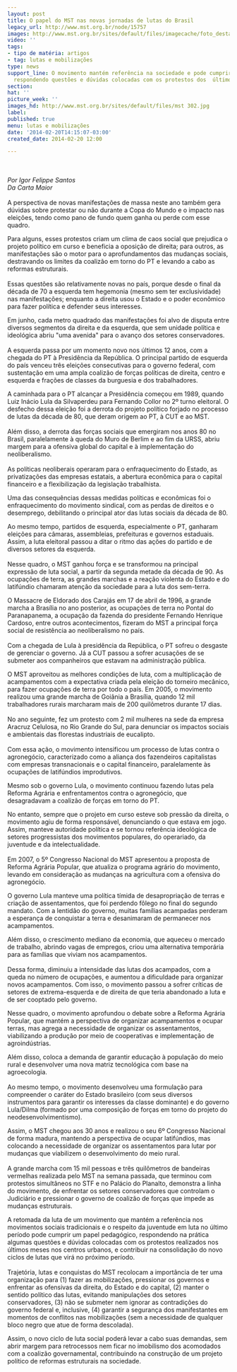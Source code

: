 ```yaml
---
layout: post
title: O papel do MST nas novas jornadas de lutas do Brasil
legacy_url: http://www.mst.org.br/node/15757
images: http://www.mst.org.br/sites/default/files/imagecache/foto_destaque/mst 302.jpg
video: ''
tags:
- tipo de matéria: artigos
- tag: lutas e mobilizações
type: news
support_line: O movimento mantém referência na sociedade e pode cumprir um papel pedagógico,
  respondendo questões e dúvidas colocadas com os protestos dos  últimos meses.
section: 
hat: ''
picture_week: ''
images_hd: http://www.mst.org.br/sites/default/files/mst 302.jpg
label: 
published: true
menu: lutas e mobilizações
date: '2014-02-20T14:15:07-03:00'
created_date: 2014-02-20 12:00

---
```

<p><br><em><br>Por Igor Felippe Santos<br>Da Carta Maior</em><br><br>A perspectiva de novas manifestações de massa neste ano também gera dúvidas sobre protestar ou não durante a Copa do Mundo e o impacto nas eleições, tendo como pano de fundo quem ganha ou perde com esse quadro.</p><p>Para alguns, esses protestos criam um clima de caos social que prejudica o projeto político em curso e beneficia a oposição de direita; para outros, as manifestações são o motor para o aprofundamentos das mudanças sociais, destravando os limites da coalizão em torno do PT e levando a cabo as reformas estruturais.<br><br>Essas questões são relativamente novas no país, porque desde o final da década de 70 a esquerda tem hegemonia (mesmo sem ter exclusividade) nas manifestações; enquanto a direita usou o Estado e o poder econômico para fazer política e defender seus interesses.</p><p>Em junho, cada metro quadrado das manifestações foi alvo de disputa entre diversos segmentos da direita e da esquerda, que sem unidade política e ideológica abriu "uma avenida" para o avanço dos setores conservadores.<br><br>A esquerda passa por um momento novo nos últimos 12 anos, com a chegada do PT à Presidência da República. O principal partido de esquerda do país venceu três eleições consecutivas para o governo federal, com sustentação em uma ampla coalizão de forças políticas de direita, centro e esquerda e frações de classes da burguesia e dos trabalhadores.</p><p>A caminhada para o PT alcançar a Presidência começou em 1989, quando Luiz Inácio Lula da Silvaperdeu para Fernando Collor no 2º turno eleitoral. O desfecho dessa eleição foi a derrota do projeto político forjado no processo de lutas da década de 80, que deram origem ao PT, à CUT e ao MST.<br><br>Além disso, a derrota das forças sociais que emergiram nos anos 80 no Brasil, paralelamente à queda do Muro de Berlim e ao fim da URSS, abriu margem para a ofensiva global do capital e à implementação do neoliberalismo.<br><br>As políticas neoliberais operaram para o enfraquecimento do Estado, as privatizações das empresas estatais, a abertura econômica para o capital financeiro e a flexibilização da legislação trabalhista.</p><p>Uma das consequências dessas medidas políticas e econômicas foi o enfraquecimento do movimento sindical, com as perdas de direitos e o desemprego, debilitando o principal ator das lutas sociais da década de 80.</p><p>Ao mesmo tempo, partidos de esquerda, especialmente o PT, ganharam eleições para câmaras, assembleias, prefeituras e governos estaduais. Assim, a luta eleitoral passou a ditar o ritmo das ações do partido e de diversos setores da esquerda.<br><br>Nesse quadro, o MST ganhou força e se transformou na principal expressão de luta social, a partir da segunda metade da década de 90. As ocupações de terra, as grandes marchas e a reação violenta do Estado e do latifúndio chamaram atenção da sociedade para a luta dos sem-terra.</p><p>O Massacre de Eldorado dos Carajás em 17 de abril de 1996, a grande marcha a Brasília no ano posterior, as ocupações de terra no Pontal do Paranapanema, a ocupação da fazenda do presidente Fernando Henrique Cardoso, entre outros acontecimentos, fizeram do MST a principal força social de resistência ao neoliberalismo no país.<br><br>Com a chegada de Lula à presidência da República, o PT sofreu o desgaste de gerenciar o governo. Já a CUT passou a sofrer acusações de se submeter aos companheiros que estavam na administração pública.</p><p>O MST aproveitou as melhores condições de luta, com a multiplicação de acampamentos com a expectativa criada pela eleição do torneiro mecânico, para fazer ocupações de terra por todo o país. Em 2005, o movimento realizou uma grande marcha de Goiânia a Brasília, quando 12 mil trabalhadores rurais marcharam mais de 200 quilômetros durante 17 dias.<br><br>No ano seguinte, fez um protesto com 2 mil mulheres na sede da empresa Aracruz Celulosa, no Rio Grande do Sul, para denunciar os impactos sociais e ambientais das florestas industriais de eucalipto.<br><br>Com essa ação, o movimento intensificou um processo de lutas contra o agronegócio, caracterizado como a aliança dos fazendeiros capitalistas com empresas transnacionais e o capital financeiro, paralelamente às ocupações de latifúndios improdutivos.</p><p>Mesmo sob o governo Lula, o movimento continuou fazendo lutas pela Reforma Agrária e enfrentamentos contra o agronegócio, que desagradavam a coalizão de forças em torno do PT.</p><p>No entanto, sempre que o projeto em curso esteve sob pressão da direita, o movimento agiu de forma responsável, denunciando o que estava em jogo. Assim, manteve autoridade política e se tornou referência ideológica de setores progressistas dos movimentos populares, do operariado, da juventude e da intelectualidade.<br><br>Em 2007, o 5º Congresso Nacional do MST apresentou a proposta de Reforma Agrária Popular, que atualiza o programa agrário do movimento, levando em consideração as mudanças na agricultura com a ofensiva do agronegócio.</p><p>O governo Lula manteve uma política tímida de desapropriação de terras e criação de assentamentos, que foi perdendo fôlego no final do segundo mandato. Com a lentidão do governo, muitas famílias acampadas perderam a esperança de conquistar a terra e desanimaram de permanecer nos acampamentos.</p><p>Além disso, o crescimento mediano da economia, que aqueceu o mercado de trabalho, abrindo vagas de empregos, criou uma alternativa temporária para as famílias que viviam nos acampamentos.<br><br>Dessa forma, diminuiu a intensidade das lutas dos acampados, com a queda no número de ocupações, e aumentou a dificuldade para organizar novos acampamentos. Com isso, o movimento passou a sofrer críticas de setores de extrema-esquerda e de direita de que teria abandonado a luta e de ser cooptado pelo governo.</p><p>Nesse quadro, o movimento aprofundou o debate sobre a Reforma Agrária Popular, que mantém a perspectiva de organizar acampamentos e ocupar terras, mas agrega a necessidade de organizar os assentamentos, viabilizando a produção por meio de cooperativas e implementação de agroindústrias.</p><p>Além disso, coloca a demanda de garantir educação à população do meio rural e desenvolver uma nova matriz tecnológica com base na agroecologia.<br><br>Ao mesmo tempo, o movimento desenvolveu uma formulação para compreender o caráter do Estado brasileiro (com seus diversos instrumentos para garantir os interesses da classe dominante) e do governo Lula/Dilma (formado por uma composição de forças em torno do projeto do neodesenvolvimentismo).</p><p>Assim, o MST chegou aos 30 anos e realizou o seu 6º Congresso Nacional de forma madura, mantendo a perspectiva de ocupar latifúndios, mas colocando a necessidade de organizar os assentamentos para lutar por mudanças que viabilizem o desenvolvimento do meio rural.<br><br>A grande marcha com 15 mil pessoas e três quilômetros de bandeiras vermelhas realizada pelo MST na semana passada, que terminou com protestos simultâneos no STF e no Palácio do Planalto, demonstra a linha do movimento, de enfrentar os setores conservadores que controlam o Judiciário e pressionar o governo de coalizão de forças que impede as mudanças estruturais.</p><p>A retomada da luta de um movimento que mantém a referência nos movimentos sociais tradicionais e o respeito da juventude em luta no último período pode cumprir um papel pedagógico, respondendo na prática algumas questões e dúvidas colocadas com os protestos realizados nos últimos meses nos centros urbanos, e contribuir na consolidação do novo ciclos de lutas que virá no próximo período.<br><br>Trajetória, lutas e conquistas do MST recolocam a importância de ter uma organização para (1) fazer as mobilizações, pressionar os governos e enfrentar as ofensivas da direita, do Estado e do capital, (2) manter o sentido político das lutas, evitando manipulações dos setores conservadores, (3) não se submeter nem ignorar as contradições do governo federal e, inclusive, (4) garantir a segurança dos manifestantes em momentos de conflitos nas mobilizações (sem a necessidade de qualquer bloco negro que atue de forma descolada).</p><p>Assim, o novo ciclo de luta social poderá levar a cabo suas demandas, sem abrir margem para retrocessos nem ficar no imobilismo dos acomodados com a coalizão governamental, contribuindo na construção de um projeto político de reformas estruturais na sociedade.</p>
